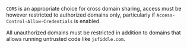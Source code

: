 `CORS` is an appropriate choice for cross domain sharing, access must be however restricted to authorized domains only, particularly if `Access-Control-Allow-Credentials` is enabled.

All unauthorized domains must be restricted in addition to domains that allows running untrusted code like `jsfiddle.com`.